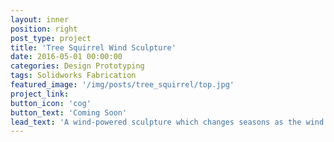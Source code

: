 ```yaml
---
layout: inner
position: right
post_type: project
title: 'Tree Squirrel Wind Sculpture'
date: 2016-05-01 00:00:00
categories: Design Prototyping
tags: Solidworks Fabrication
featured_image: '/img/posts/tree_squirrel/top.jpg'
project_link:
button_icon: 'cog'
button_text: 'Coming Soon'
lead_text: 'A wind-powered sculpture which changes seasons as the wind pushes the leaves around. The final prototype was hung on light posts on the Olin campus and displayed to the public.'
---
```

